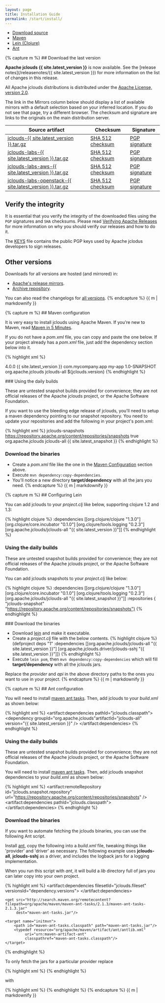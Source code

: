 ```yaml
---
layout: page
title: Installation Guide
permalink: /start/install/
---
```


<ul class="nav nav-tabs">
  <li class="active"><a href="#download" data-toggle="tab">Download source</a></li>
  <li><a href="#maven" data-toggle="tab">Maven</a></li>
  <li><a href="#lein" data-toggle="tab">Lein (Clojure)</a></li>
  <li><a href="#ant" data-toggle="tab">Ant</a></li>
</ul>

<div class="tab-content">

<div class="tab-pane fade in active" id="download">
{% capture m %}
## Download the last version

**Apache jclouds {{ site.latest_version }}** is now available. See the [release notes](/releasenotes/{{ site.latest_version }}) for more information on the list of changes in this release.

All Apache jclouds distributions is distributed under the [Apache License, version 2.0](https://www.apache.org/licenses/LICENSE-2.0.html).

The link in the Mirrors column below should display a list of available mirrors with a default selection based on your inferred location. If you do not see that page, try a different browser. The checksum and signature are links to the originals on the main distribution server.

<table class="table table-striped table-hover">
<thead>
<tr>
    <th>Source artifact</th>
    <th>Checksum</th>
    <th>Signature</th>
</tr>
</thead>
<tbody>
<tr>
    <td><a href="https://www.apache.org/dyn/closer.lua/jclouds/{{ site.latest_version }}/jclouds-{{ site.latest_version }}-source-release.tar.gz">jclouds-{{ site.latest_version }}.tar.gz</a></td>
    <td><a href="https://www.apache.org/dist/jclouds/{{ site.latest_version }}/jclouds-{{ site.latest_version }}-source-release.tar.gz.sha512">SHA 512 checksum</td>
    <td><a href="https://www.apache.org/dist/jclouds/{{ site.latest_version }}/jclouds-{{ site.latest_version }}-source-release.tar.gz.asc">PGP signature</td>
</tr>
<tr>
    <td><a href="https://www.apache.org/dyn/closer.lua/jclouds/{{ site.latest_version }}/jclouds-labs-{{ site.latest_version }}-source-release.tar.gz">jclouds-labs-{{ site.latest_version }}.tar.gz</a></td>
    <td><a href="https://www.apache.org/dist/jclouds/{{ site.latest_version }}/jclouds-labs-{{ site.latest_version }}-source-release.tar.gz.sha512">SHA 512 checksum</td>
    <td><a href="https://www.apache.org/dist/jclouds/{{ site.latest_version }}/jclouds-labs-{{ site.latest_version }}-source-release.tar.gz.asc">PGP signature</td>
</tr>
<tr>
    <td><a href="https://www.apache.org/dyn/closer.lua/jclouds/{{ site.latest_version }}/jclouds-labs-aws-{{ site.latest_version }}-source-release.tar.gz">jclouds-labs-aws-{{ site.latest_version }}.tar.gz</a></td>
    <td><a href="https://www.apache.org/dist/jclouds/{{ site.latest_version }}/jclouds-labs-aws-{{ site.latest_version }}-source-release.tar.gz.sha512">SHA 512 checksum</td>
    <td><a href="https://www.apache.org/dist/jclouds/{{ site.latest_version }}/jclouds-labs-aws-{{ site.latest_version }}-source-release.tar.gz.asc">PGP signature</td>
</tr>
<tr>
    <td><a href="https://www.apache.org/dyn/closer.lua/jclouds/{{ site.latest_version }}/jclouds-labs-openstack-{{ site.latest_version }}-source-release.tar.gz">jclouds-labs-openstack-{{ site.latest_version }}.tar.gz</a></td>
    <td><a href="https://www.apache.org/dist/jclouds/{{ site.latest_version }}/jclouds-labs-openstack-{{ site.latest_version }}-source-release.tar.gz.sha512">SHA 512 checksum</td>
    <td><a href="https://www.apache.org/dist/jclouds/{{ site.latest_version }}/jclouds-labs-openstack-{{ site.latest_version }}-source-release.tar.gz.asc">PGP signature</td>
</tr>
</tbody>
</table>

## Verify the integrity

It is essential that you verify the integrity of the downloaded files using the `PGP` signatures and `SHA` checksums. Please read [Verifying Apache Releases](https://www.apache.org/info/verification.html) for more information on why you should verify our releases and how to do it.

The [KEYS](https://www.apache.org/dist/jclouds/KEYS) file contains the public PGP keys used by Apache jclodus developers to sign releases.

## Other versions
Downloads for all versions are hosted (and mirrored) in:

* [Apache's release mirrors](https://www.apache.org/dyn/closer.cgi/jclouds/).
* [Archive repository](https://archive.apache.org/dist/jclouds/).

You can also read the changelogs for [all versions](/releasenotes).
{% endcapture %}
{{ m | markdownify }}
</div>

<div class="tab-pane fade" id="maven">
{% capture m %}
## Maven configuration

It is very easy to install jclouds using Apache Maven. If you're new to Maven, read <a href="http://maven.apache.org/guides/getting-started/maven-in-five-minutes.html">Maven in 5 Minutes</a>.

If you do not have a *pom.xml* file, you can copy and paste the one below. If your project already has a *pom.xml* file, just add the dependency section below into it.

{% highlight xml %}
<?xml version="1.0" encoding="UTF-8"?>
<project xmlns="http://maven.apache.org/POM/4.0.0" xmlns:xsi="http://www.w3.org/2001/XMLSchema-instance" xsi:schemaLocation="http://maven.apache.org/POM/4.0.0 http://maven.apache.org/xsd/maven-4.0.0.xsd">
  <modelVersion>4.0.0</modelVersion>
  <properties>
    <jclouds.version>{{ site.latest_version }}</jclouds.version>
  </properties>
  <groupId>com.mycompany.app</groupId>
  <artifactId>my-app</artifactId>
  <version>1.0-SNAPSHOT</version>
  <dependencies>
    <dependency>
        <groupId>org.apache.jclouds</groupId>
        <artifactId>jclouds-all</artifactId>
        <version>${jclouds.version}</version>
      </dependency>
  </dependencies>
</project>
{% endhighlight %}

### Using the daily builds

<div class="alert alert-danger">
<span class="glyphicon glyphicon-exclamation-sign" aria-hidden="true"></span>
These are untested snapshot builds provided for convenience; they are not official releases of the Apache jclouds project, or the Apache Software Foundation.
</div>

If you want to use the bleeding edge release of jclouds, you'll need to setup a maven dependency pointing to our snapshot repository. You need to update your repositories and add the following in your project's pom.xml:

{% highlight xml %}
<repositories>
    <repository>
        <id>jclouds-snapshots</id>
        <url>https://repository.apache.org/content/repositories/snapshots</url>
        <snapshots>
            <enabled>true</enabled>
        </snapshots>
    </repository>
</repositories>
<dependencies>
    <dependency>
        <groupId>org.apache.jclouds</groupId>
        <artifactId>jclouds-all</artifactId>
        <version>{{ site.latest_snapshot }}</version>
    </dependency>
</dependencies>
{% endhighlight %}

### Download the binaries

* Create a *pom.xml* file like the one in the <a href="#maven">Maven Configuration</a> section above.
* Execute `mvn dependency:copy-dependencies`.
* You'll notice a new directory **target/dependency** with all the jars you need.
{% endcapture %}
{{ m | markdownify }}
</div>

<div class="tab-pane fade" id="lein">
{% capture m %}
## Configuring Lein

You can add jclouds to your *project.clj* like below, supporting clojure 1.2 and 1.3:

{% highlight clojure %}
:dependencies [[org.clojure/clojure "1.3.0"]
               [org.clojure/core.incubator "0.1.0"]
               [org.clojure/tools.logging "0.2.3"]
               [org.apache.jclouds/jclouds-all "{{ site.latest_version }}"]]
{% endhighlight %}

### Using the daily builds

<div class="alert alert-danger">
<span class="glyphicon glyphicon-exclamation-sign" aria-hidden="true"></span>
These are untested snapshot builds provided for convenience; they are not official releases of the Apache jclouds project, or the Apache Software Foundation.
</div>

You can add jclouds snapshots to your *project.clj* like below:

{% highlight clojure %}
  :dependencies [[org.clojure/clojure "1.3.0"]
                 [org.clojure/core.incubator "0.1.0"]
                 [org.clojure/tools.logging "0.2.3"]
                 [org.apache.jclouds/jclouds-all "{{ site.latest_snapshot }}"]]
  :repositories { "jclouds-snapshot" "https://repository.apache.org/content/repositories/snapshots"}
{% endhighlight %}

### Download the binaries

* Download [lein](https://github.com/technomancy/leiningen/raw/stable/bin/lein) and make it executable.
* Create a *project.clj* file with the below contents.
{% highlight clojure %}
(defproject deps "1" :dependencies [[org.apache.jclouds/jclouds-all "{{ site.latest_version }}"] [org.apache.jclouds.driver/jclouds-sshj "{{ site.latest_version }}"]])
{% endhighlight %}
* Execute `lein pom`, then `mvn dependency:copy-dependencies` which will fill **target/dependency** with all the jclouds jars.

Replace the *provider* and *api* in the above directory paths to the ones you want to use in your project.
{% endcapture %}
{{ m | markdownify }}
</div>

<div class="tab-pane fade" id="ant">
{% capture m %}
## Ant configuration

You will need to install [maven ant tasks](http://maven.apache.org/ant-tasks/index.html).
Then, add jclouds to your *build.xml* as shown below:

{% highlight xml %}
<artifact:dependencies pathId="jclouds.classpath">
    <dependency groupId="org.apache.jclouds"artifactId="jclouds-all" version="{{ site.latest_version }}" />
</artifact:dependencies>
{% endhighlight %}

### Using the daily builds

<div class="alert alert-danger">
<span class="glyphicon glyphicon-exclamation-sign" aria-hidden="true"></span>
These are untested snapshot builds provided for convenience; they are not official releases of the Apache jclouds project, or the Apache Software Foundation.
</div>

You will need to install [maven ant tasks](http://maven.apache.org/ant-tasks/index.html). Then, add jclouds snapshot dependencies to your *build.xml* as shown below:

{% highlight xml %}
<artifact:remoteRepository id="jclouds.snapshot.repository"
    url="https://repository.apache.org/content/repositories/snapshots" />
    <artifact:dependencies pathId="jclouds.classpath">
        <dependency groupId="org.apache.jclouds"
            artifactId="jclouds-all"
            version="{{ site.latest_snapshot }}" />
    <remoteRepository refid="jclouds.snapshot.repository" />
</artifact:dependencies>
{% endhighlight %}

### Download the binaries

If you want to automate fetching the jclouds binaries, you can use the following Ant script.

Install [ant](http://ant.apache.org/), copy the following into a *build.xml* file, tweaking things like 'provider' and 'driver' as necessary. The following example uses **jclouds-all**, **jclouds-sshj** as a driver, and includes the logback jars for a logging implementation.

When you run this script with *ant*, it will build a *lib* directory full of jars you can later copy into your own project.

{% highlight xml %}
<project default="sync-lib" xmlns:artifact="urn:maven-artifact-ant" >
    <target name="sync-lib" depends="initmvn">
        <delete dir="lib" />
        <mkdir dir="lib" />
        <artifact:dependencies filesetId="jclouds.fileset" versionsId="dependency.versions">
            <dependency groupId="org.apache.jclouds" artifactId="jclouds-all" version="{{ site.latest_version }}" />
            <dependency groupId="org.apache.jclouds.driver" artifactId="jclouds-sshj" version="{{ site.latest_version }}" />
            <dependency groupId="ch.qos.logback" artifactId="logback-classic" version="[1.0.9,)" />
        </artifact:dependencies>
        <copy todir="lib" verbose="true">
        <fileset refid="jclouds.fileset"/>
            <mapper type="flatten" />
        </copy>
    </target>

    <get src="http://search.maven.org/remotecontent?filepath=org/apache/maven/maven-ant-tasks/2.1.3/maven-ant-tasks-2.1.3.jar"
         dest="maven-ant-tasks.jar"/>

    <target name="initmvn">
        <path id="maven-ant-tasks.classpath" path="maven-ant-tasks.jar"/>
        <typedef resource="org/apache/maven/artifact/ant/antlib.xml"
             uri="urn:maven-artifact-ant"
             classpathref="maven-ant-tasks.classpath"/>
    </target>
</project>
{% endhighlight %}

To only fetch the jars for a particular provider replace

{% highlight xml %}
      <dependency groupId="org.apache.jclouds" artifactId="jclouds-all" version="{{ site.latest_version }}" />
{% endhighlight %}

with

{% highlight xml %}
      <dependency groupId="org.apache.jclouds.provider" artifactId="the-provider-id" version="{{ site.latest_version }}" />
{% endhighlight %}
{% endcapture %}
{{ m | markdownify }}
</div>

</div>

